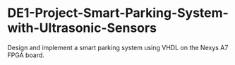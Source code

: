 # DE1-Project-Smart-Parking-System-with-Ultrasonic-Sensors
Design and implement a smart parking system using VHDL on the Nexys A7 FPGA board.
